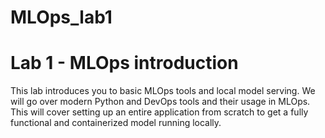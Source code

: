 # MLOps_lab1
# Lab 1 - MLOps introduction

This lab introduces you to basic MLOps tools and local model serving. We will
go over modern Python and DevOps tools and their usage in MLOps. This will cover
setting up an entire application from scratch to get a fully functional and
containerized model running locally.